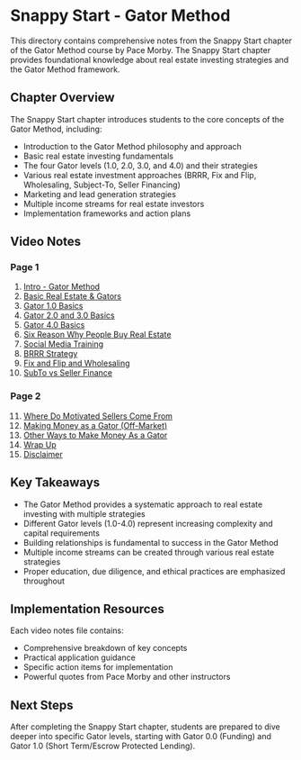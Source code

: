 # Snappy Start - Gator Method

This directory contains comprehensive notes from the Snappy Start chapter of the Gator Method course by Pace Morby. The Snappy Start chapter provides foundational knowledge about real estate investing strategies and the Gator Method framework.

## Chapter Overview

The Snappy Start chapter introduces students to the core concepts of the Gator Method, including:

- Introduction to the Gator Method philosophy and approach
- Basic real estate investing fundamentals
- The four Gator levels (1.0, 2.0, 3.0, and 4.0) and their strategies
- Various real estate investment approaches (BRRR, Fix and Flip, Wholesaling, Subject-To, Seller Financing)
- Marketing and lead generation strategies
- Multiple income streams for real estate investors
- Implementation frameworks and action plans

## Video Notes

### Page 1
1. [Intro - Gator Method](notes/intro_gator_method_video_notes.md)
2. [Basic Real Estate & Gators](notes/basic_real_estate_and_gators_video_notes.md)
3. [Gator 1.0 Basics](notes/gator_1_0_basics_video_notes.md)
4. [Gator 2.0 and 3.0 Basics](notes/gator_2_0_and_3_0_basics_video_notes.md)
5. [Gator 4.0 Basics](notes/gator_4_0_basics_video_notes.md)
6. [Six Reason Why People Buy Real Estate](notes/six_reason_why_people_buy_real_estate_video_notes.md)
7. [Social Media Training](notes/social_media_training_video_notes.md)
8. [BRRR Strategy](notes/brrr_strategy_video_notes.md)
9. [Fix and Flip and Wholesaling](notes/fix_and_flip_and_wholesaling_video_notes.md)
10. [SubTo vs Seller Finance](notes/subto_vs_seller_finance_video_notes.md)

### Page 2
11. [Where Do Motivated Sellers Come From](notes/where_do_motivated_sellers_come_from_video_notes.md)
12. [Making Money as a Gator (Off-Market)](notes/making_money_as_gator_off_market_video_notes.md)
13. [Other Ways to Make Money As a Gator](notes/other_ways_to_make_money_as_a_gator_video_notes.md)
14. [Wrap Up](notes/wrap_up_video_notes.md)
15. [Disclaimer](notes/disclaimer_video_notes.md)

## Key Takeaways

- The Gator Method provides a systematic approach to real estate investing with multiple strategies
- Different Gator levels (1.0-4.0) represent increasing complexity and capital requirements
- Building relationships is fundamental to success in the Gator Method
- Multiple income streams can be created through various real estate strategies
- Proper education, due diligence, and ethical practices are emphasized throughout

## Implementation Resources

Each video notes file contains:
- Comprehensive breakdown of key concepts
- Practical application guidance
- Specific action items for implementation
- Powerful quotes from Pace Morby and other instructors

## Next Steps

After completing the Snappy Start chapter, students are prepared to dive deeper into specific Gator levels, starting with Gator 0.0 (Funding) and Gator 1.0 (Short Term/Escrow Protected Lending).

